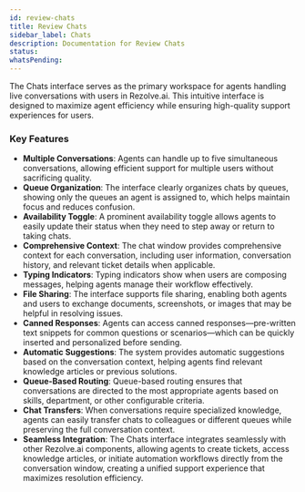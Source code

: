 ```yaml
---
id: review-chats
title: Review Chats
sidebar_label: Chats
description: Documentation for Review Chats
status: 
whatsPending: 
---
```

The Chats interface serves as the primary workspace for agents handling live conversations with users in Rezolve.ai. This intuitive interface is designed to maximize agent efficiency while ensuring high-quality support experiences for users.

### Key Features

- **Multiple Conversations**: Agents can handle up to five simultaneous conversations, allowing efficient support for multiple users without sacrificing quality.
- **Queue Organization**: The interface clearly organizes chats by queues, showing only the queues an agent is assigned to, which helps maintain focus and reduces confusion.
- **Availability Toggle**: A prominent availability toggle allows agents to easily update their status when they need to step away or return to taking chats.
- **Comprehensive Context**: The chat window provides comprehensive context for each conversation, including user information, conversation history, and relevant ticket details when applicable.
- **Typing Indicators**: Typing indicators show when users are composing messages, helping agents manage their workflow effectively.
- **File Sharing**: The interface supports file sharing, enabling both agents and users to exchange documents, screenshots, or images that may be helpful in resolving issues.
- **Canned Responses**: Agents can access canned responses—pre-written text snippets for common questions or scenarios—which can be quickly inserted and personalized before sending.
- **Automatic Suggestions**: The system provides automatic suggestions based on the conversation context, helping agents find relevant knowledge articles or previous solutions.
- **Queue-Based Routing**: Queue-based routing ensures that conversations are directed to the most appropriate agents based on skills, department, or other configurable criteria.
- **Chat Transfers**: When conversations require specialized knowledge, agents can easily transfer chats to colleagues or different queues while preserving the full conversation context.
- **Seamless Integration**: The Chats interface integrates seamlessly with other Rezolve.ai components, allowing agents to create tickets, access knowledge articles, or initiate automation workflows directly from the conversation window, creating a unified support experience that maximizes resolution efficiency.